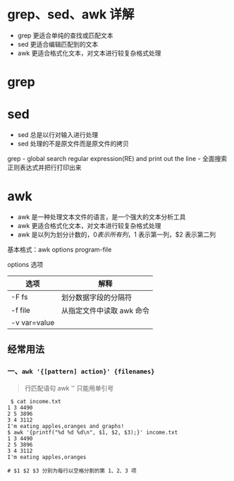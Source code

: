 # grep、sed、awk 详解


* grep 更适合单纯的查找或匹配文本
* sed 更适合编辑匹配到的文本
* awk 更适合格式化文本，对文本进行较复杂格式处理

# grep


# sed

* sed 总是以行对输入进行处理
* sed 处理的不是原文件而是原文件的拷贝

grep - global search regular expression(RE) and print out the line - 全面搜索正则表达式并把行打印出来

# awk

* awk 是一种处理文本文件的语言，是一个强大的文本分析工具
* awk 更适合格式化文本，对文本进行较复杂格式处理
* awk 是以列为划分计数的，$0 表示所有列，$1 表示第一列，$2 表示第二列

基本格式：awk options program-file

options  选项

| 选项 | 解释 |
| --- | --- |
| -F fs | 划分数据字段的分隔符 |
| -f file | 从指定文件中读取 awk 命令 |
| -v var=value |  |

## 经常用法

### 一、`awk '{[pattern] action}' {filenames}`   

> 行匹配语句 awk '' 只能用单引号

``` shell
 $ cat income.txt
1 3 4490
2 5 3896
3 4 3112
I'm eating apples,oranges and graphs!
$ awk '{printf("%d %d %d\n", $1, $2, $3);}' income.txt
1 3 4490
2 5 3896
3 4 3112
I'm eating apples,oranges

# $1 $2 $3 分别为每行以空格分割的第 1、2、3 项 
```
